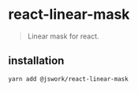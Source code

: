 # react-linear-mask
> Linear mask for react.

## installation
```shell
yarn add @jswork/react-linear-mask
```
